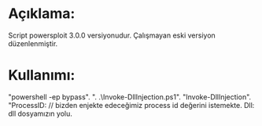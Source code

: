# Açıklama:
Script powersploit 3.0.0 versiyonudur.
Çalışmayan eski versiyon düzenlenmiştir.
# Kullanımı:
"powershell -ep bypass".
". .\Invoke-DllInjection.ps1".
"Invoke-DllInjection".
"ProcessID: <id> // bizden enjekte edeceğimiz process id değerini istemekte.
Dll: dll dosyamızın yolu.
